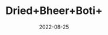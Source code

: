 ---
title: 'Dried+Bheer+Boti+'
date: '2022-08-25' 
metatag: '' 
inventory: '0' 
draft: false 
# meta description 
shortDescripton: ''
description: 'Herb'
longdescription: ''
featured: True
# product Price
price: '200.0'
# Product Short Description
shortDescription: ''
productID: 'DEFEBDCD-5B24-ED11-9968-005056B3A416'
type: 'products'
category: 'Herb' 
thumnailproduct: 'https://aminsaddiquidawakhana.eralive.net/images/products/DEFEBDCD-5B24-ED11-9968-005056B3A4161.png' 
images:
  - image: 'images/products/DEFEBDCD-5B24-ED11-9968-005056B3A4161.png'  
Variants:
---